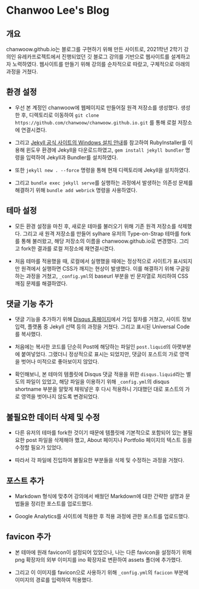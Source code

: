 # Chanwoo Lee's Blog


## 개요
chanwoow.github.io는 블로그를 구현하기 위해 만든 사이트로, 2021학년 2학기 강의인 유레카프로젝트에서 진행되었던 깃 블로그 강의를 기반으로 웹사이트를 설계하고자 노력하였다. 웹사이트를 만들기 위해 강의를 순차적으로 따랐고, 구체적으로 아래의 과정을 거쳤다.

## 환경 설정
- 우선 본 계정인 chanwoow에 웹페이지로 만들어질 원격 저장소를 생성했다. 생성한 후, 디렉토리로 이동하여 `git clone https://github.com/chanwoow/chanwoow.github.io.git` 를 통해 로컬 저장소에 연결시켰다.

- 그리고 [Jekyll 공식 사이트의 Windows 설치 안내](https://jekyllrb-ko.github.io/docs/installation/windows/)를 참고하여 RubyInstaller를 이용해 윈도우 환경에 Jekyll을 다운로드하였고, `gem install jekyll bundler` 명령을 입력하여 Jekyll과 Bundler를 설치하였다.

- 또한 `jekyll new . --force` 명령을 통해 현재 디렉토리에 Jekyll을 설치하였다.

- 그리고 `bundle exec jekyll serve`를 실행하는 과정에서 발생하는 의존성 문제를 해결하기 위해 `bundle add webrick` 명령을 사용하였다.

## 테마 설정
- 모든 환경 설정을 마친 후, 새로운 테마를 불러오기 위해 기존 원격 저장소를 삭제했다. 그리고 새 원격 저장소를 만들어 sylhare 유저의 Type-on-Strap 테마를 fork를 통해 불러왔고, 해당 저장소의 이름을 chanwoow.github.io로 변경했다. 그리고 fork한 결과를 로컬 저장소에 재연결시켰다.

- 처음 테마를 적용했을 때, 로컬에서 실행했을 때에는 정상적으로 사이트가 표시되지만 원격에서 실행하면 CSS가 깨지는 현상이 발생했다. 이를 해결하기 위해 구글링하는 과정을 거쳤고, `_config.yml`의 baseurl 부분을 빈 문자열로 처리하여 CSS 깨짐 문제를 해결하였다.


## 댓글 기능 추가
- 댓글 기능을 추가하기 위해 [Disqus 홈페이지](https://disqus.com/)에서 가입 절차를 거쳤고, 사이트 정보 입력, 플랫폼 중 Jekyll 선택 등의 과정을 거쳤다. 그리고 표시된 Universal Code를 복사했다.

- 처음에는 복사한 코드를 단순히 Post에 해당하는 파일인 `post.liquid`의 아랫부분에 붙여넣었다. 그랬더니 정상적으로 표시는 되었지만, 댓글이 포스트의 가로 영역을 벗어나 미적으로 좋아보이지 않았다.

- 확인해보니, 본 테마의 템플릿에 Disqus 댓글 적용을 위한 `disqus.liquid`라는 별도의 파일이 있었고, 해당 파일을 이용하기 위해 `_config.yml`의 disqus shortname 부분을 알맞게 채워넣은 후 다시 적용하니 기대했던 대로 포스트의 가로 영역을 벗어나지 않도록 변경되었다.

## 불필요한 데이터 삭제 및 수정
- 다른 유저의 테마를 fork한 것이기 때문에 템플릿에 기본적으로 포함되어 있는 불필요한 post 파일을 삭제해야 했고, About 페이지나 Portfolio 페이지의 텍스트 등을 수정할 필요가 있었다.

- 따라서 각 파일에 진입하여 불필요한 부분들을 삭제 및 수정하는 과정을 거쳤다.

## 포스트 추가
- Markdown 형식에 맞추어 강의에서 배웠던 Markdown에 대한 간략한 설명과 문법들을 정리한 포스트를 업로드했다.

- Google Analytics를 사이트에 적용한 후 적용 과정에 관한 포스트를 업로드했다.

## favicon 추가
- 본 테마에 원래 favicon이 설정되어 있었으나, 나는 다른 favicon을 설정하기 위해 png 확장자의 외부 이미지를 ino 확장자로 변환하여 assets 폴더에 추가했다.

- 그리고 이 이미지를 favicon으로 사용하기 위해 `_config.yml`의 `facicon` 부분에 이미지의 경로를 입력하여 적용했다.

